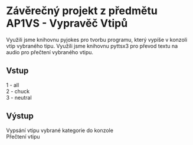 # Závěrečný projekt z předmětu AP1VS - Vypravěč Vtipů
Využili jsme knihovnu pyjokes pro tvorbu programu, který vypíše v konzoli vtip vybraného tipu. Využili jsme knihovnu pyttsx3 pro převod textu na audio pro přečtení vybraného vtipu.

## Vstup

1 - all </br>
2 - chuck </br>
3 - neutral </br>

## Výstup
Vypsání vtipu vybrané kategorie do konzole </br>
Přečtení vtipu
